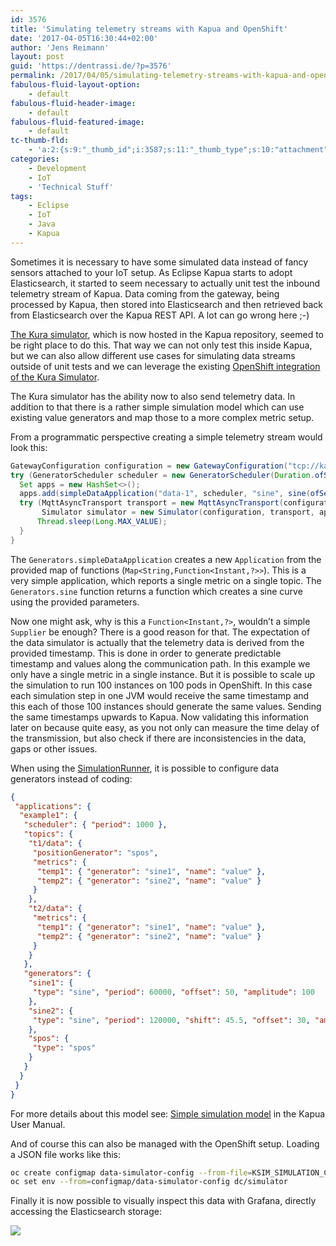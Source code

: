 ```yaml
---
id: 3576
title: 'Simulating telemetry streams with Kapua and OpenShift'
date: '2017-04-05T16:30:44+02:00'
author: 'Jens Reimann'
layout: post
guid: 'https://dentrassi.de/?p=3576'
permalink: /2017/04/05/simulating-telemetry-streams-with-kapua-and-openshift/
fabulous-fluid-layout-option:
    - default
fabulous-fluid-header-image:
    - default
fabulous-fluid-featured-image:
    - default
tc-thumb-fld:
    - 'a:2:{s:9:"_thumb_id";i:3587;s:11:"_thumb_type";s:10:"attachment";}'
categories:
    - Development
    - IoT
    - 'Technical Stuff'
tags:
    - Eclipse
    - IoT
    - Java
    - Kapua
---
```


Sometimes it is necessary to have some simulated data instead of fancy sensors attached to your IoT setup. As Eclipse Kapua starts to adopt Elasticsearch, it started to seem necessary to actually unit test the inbound telemetry stream of Kapua. Data coming from the gateway, being processed by Kapua, then stored into Elasticsearch and then retrieved back from Elasticsearch over the Kapua REST API. A lot can go wrong here ;-)

<!-- more -->

[The Kura simulator](https://github.com/eclipse/kapua/tree/develop/simulator-kura), which is now hosted in the Kapua repository, seemed to be right place to do this. That way we can not only test this inside Kapua, but we can also allow different use cases for simulating data streams outside of unit tests and we can leverage the existing [OpenShift integration of the Kura Simulator](https://github.com/eclipse/kapua/tree/develop/simulator-kura/openshift).

The Kura simulator has the ability now to also send telemetry data. In addition to that there is a rather simple simulation model which can use existing value generators and map those to a more complex metric setup.

From a programmatic perspective creating a simple telemetry stream would look this:

```java
GatewayConfiguration configuration = new GatewayConfiguration("tcp://kapua-broker:kapua-password@localhost:1883", "kapua-sys", "sim-1");
try (GeneratorScheduler scheduler = new GeneratorScheduler(Duration.ofSeconds(1))) {
  Set apps = new HashSet<>();
  apps.add(simpleDataApplication("data-1", scheduler, "sine", sine(ofSeconds(120), 100, 0, null)));
  try (MqttAsyncTransport transport = new MqttAsyncTransport(configuration);
       Simulator simulator = new Simulator(configuration, transport, apps);) {
      Thread.sleep(Long.MAX_VALUE);
  }
}
```

The `Generators.simpleDataApplication` creates a new `Application` from the provided map of functions (`Map<String,Function<Instant,?>>`). This is a very simple application, which reports a single metric on a single topic. The `Generators.sine` function returns a function which creates a sine curve using the provided parameters.

Now one might ask, why is this a `Function<Instant,?>`, wouldn’t a simple `Supplier` be enough? There is a good reason for that. The expectation of the data simulator is actually that the telemetry data is derived from the provided timestamp. This is done in order to generate predictable timestamp and values along the communication path. In this example we only have a single metric in a single instance. But it is possible to scale up the simulation to run 100 instances on 100 pods in OpenShift. In this case each simulation step in one JVM would receive the same timestamp and this each of those 100 instances should generate the same values. Sending the same timestamps upwards to Kapua. Now validating this information later on because quite easy, as you not only can measure the time delay of the transmission, but also check if there are inconsistencies in the data, gaps or other issues.

When using the [SimulationRunner](http://download.eclipse.org/kapua/docs/develop/user-manual/en/simulator.html), it is possible to configure data generators instead of coding:

```json
{
 "applications": {
  "example1": {
   "scheduler": { "period": 1000 },
   "topics": {
    "t1/data": {
     "positionGenerator": "spos",
     "metrics": {
      "temp1": { "generator": "sine1", "name": "value" },
      "temp2": { "generator": "sine2", "name": "value" }
     }
    },
    "t2/data": {
     "metrics": {
      "temp1": { "generator": "sine1", "name": "value" },
      "temp2": { "generator": "sine2", "name": "value" }
     }
    }
   },
   "generators": {
    "sine1": {
     "type": "sine", "period": 60000, "offset": 50, "amplitude": 100
    },
    "sine2": {
     "type": "sine", "period": 120000, "shift": 45.5, "offset": 30, "amplitude": 100
    },
    "spos": {
     "type": "spos"
    }
   }
  }
 }
}
```

For more details about this model see: [Simple simulation model](http://download.eclipse.org/kapua/docs/develop/user-manual/en/simulator.html#simple-simulation-model) in the Kapua User Manual.

And of course this can also be managed with the OpenShift setup. Loading a JSON file works like this:

```bash
oc create configmap data-simulator-config --from-file=KSIM_SIMULATION_CONFIGURATION=../src/test/resources/example1.json
oc set env --from=configmap/data-simulator-config dc/simulator
```

Finally it is now possible to visually inspect this data with Grafana, directly accessing the Elasticsearch storage:

[![](https://dentrassi.de/wp-content/uploads/grafana1.png)](https://dentrassi.de/wp-content/uploads/grafana1.png)
